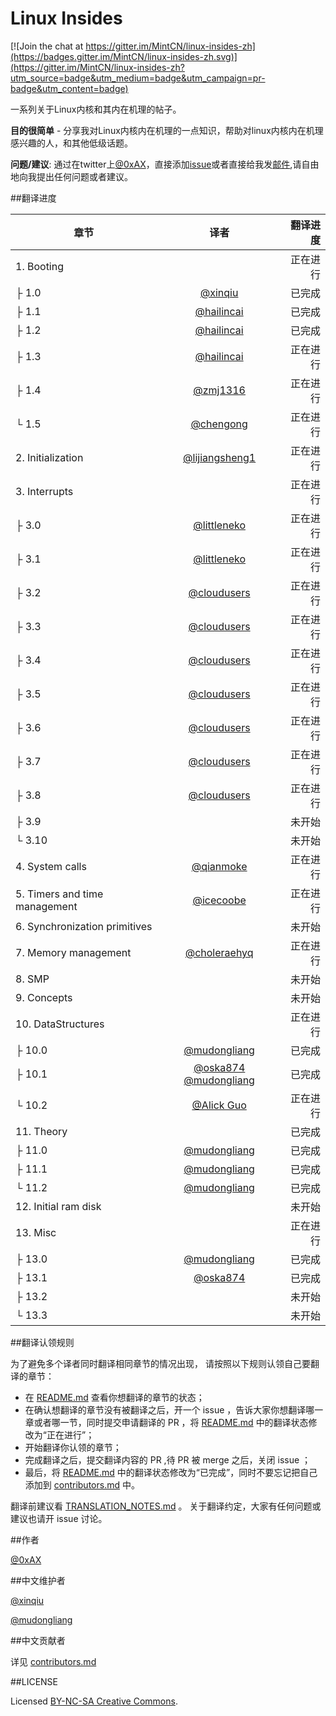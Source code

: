 Linux Insides
===============

[![Join the chat at https://gitter.im/MintCN/linux-insides-zh](https://badges.gitter.im/MintCN/linux-insides-zh.svg)](https://gitter.im/MintCN/linux-insides-zh?utm_source=badge&utm_medium=badge&utm_campaign=pr-badge&utm_content=badge)

一系列关于Linux内核和其内在机理的帖子。

**目的很简单** - 分享我对Linux内核内在机理的一点知识，帮助对linux内核内在机理感兴趣的人，和其他低级话题。

**问题/建议**: 通过在twitter上[@0xAX](https://twitter.com/0xAX)，直接添加[issue](https://github.com/0xAX/linux-insides/issues/new)或者直接给我发[邮件](mailto:anotherworldofworld@gmail.com),请自由地向我提出任何问题或者建议。


##翻译进度

| 章节|译者|翻译进度|
| ------------- |:-------------:| -----:|
| 1. Booting||正在进行|
|├ 1.0|[@xinqiu](https://github.com/xinqiu)|已完成|
|├ 1.1|[@hailincai](https://github.com/hailincai)|已完成|
|├ 1.2|[@hailincai](https://github.com/hailincai)|已完成|
|├ 1.3|[@hailincai](https://github.com/hailincai)|正在进行|
|├ 1.4|[@zmj1316](https://github.com/zmj1316)|正在进行|
|└ 1.5|[@chengong](https://github.com/chengong)|正在进行|
| 2. Initialization|[@lijiangsheng1](https://github.com/lijiangsheng1)|正在进行|
| 3. Interrupts||正在进行|
|├ 3.0|[@littleneko](https://github.com/littleneko)|正在进行|
|├ 3.1|[@littleneko](https://github.com/littleneko)|正在进行|
|├ 3.2|[@cloudusers](https://github.com/cloudusers)|正在进行|
|├ 3.3|[@cloudusers](https://github.com/cloudusers)|正在进行|
|├ 3.4|[@cloudusers](https://github.com/cloudusers)|正在进行|
|├ 3.5|[@cloudusers](https://github.com/cloudusers)|正在进行|
|├ 3.6|[@cloudusers](https://github.com/cloudusers)|正在进行|
|├ 3.7|[@cloudusers](https://github.com/cloudusers)|正在进行|
|├ 3.8|[@cloudusers](https://github.com/cloudusers)|正在进行|
|├ 3.9||未开始|
|└ 3.10||未开始|
| 4. System calls|[@qianmoke](https://github.com/qianmoke)|正在进行|
| 5. Timers and time management|[@icecoobe](https://github.com/icecoobe)|正在进行|
| 6. Synchronization primitives||未开始|
| 7. Memory management|[@choleraehyq](https://github.com/choleraehyq)|正在进行|
| 8. SMP||未开始|
| 9. Concepts||未开始|
| 10. DataStructures||正在进行|
|├ 10.0|[@mudongliang](https://github.com/mudongliang)|已完成|
|├ 10.1|[@oska874](http://github.com/oska874) [@mudongliang](https://github.com/mudongliang)|已完成|
|└ 10.2|[@Alick Guo](https://github.com/a1ickgu0)|正在进行|
| 11. Theory||已完成|
|├ 11.0|[@mudongliang](https://github.com/mudongliang)|已完成|
|├ 11.1|[@mudongliang](https://github.com/mudongliang)|已完成|
|└ 11.2|[@mudongliang](https://github.com/mudongliang)|已完成|
| 12. Initial ram disk||未开始|
| 13. Misc||正在进行|
|├ 13.0|[@mudongliang](https://github.com/mudongliang)|已完成|
|├ 13.1|[@oska874](https://github.com/oska874)|已完成|
|├ 13.2||未开始|
|└ 13.3||未开始|

##翻译认领规则

为了避免多个译者同时翻译相同章节的情况出现， 请按照以下规则认领自己要翻译的章节：

* 在 [README.md](https://github.com/MintCN/linux-insides-zh/blob/master/README.md) 查看你想翻译的章节的状态；
* 在确认想翻译的章节没有被翻译之后，开一个 issue ，告诉大家你想翻译哪一章或者哪一节，同时提交申请翻译的 PR ，将 [README.md](https://github.com/MintCN/linux-insides-zh/blob/master/README.md) 中的翻译状态修改为“正在进行”；
* 开始翻译你认领的章节；
* 完成翻译之后，提交翻译内容的 PR ,待 PR 被 merge 之后，关闭 issue ；
* 最后，将 [README.md](https://github.com/MintCN/linux-insides-zh/blob/master/README.md) 中的翻译状态修改为“已完成”，同时不要忘记把自己添加到 [contributors.md](https://github.com/MintCN/linux-insides-zh/blob/master/contributors.md) 中。

翻译前建议看 [TRANSLATION_NOTES.md](https://github.com/MintCN/linux-insides-zh/blob/master/TRANSLATION_NOTES.md) 。 关于翻译约定，大家有任何问题或建议也请开 issue 讨论。



##作者

[@0xAX](https://twitter.com/0xAX)


##中文维护者

[@xinqiu](https://github.com/xinqiu)

[@mudongliang](https://github.com/mudongliang)

##中文贡献者

详见 [contributors.md](https://github.com/MintCN/linux-insides-zh/blob/master/contributors.md)


##LICENSE

Licensed [BY-NC-SA Creative Commons](http://creativecommons.org/licenses/by-nc-sa/4.0/).
